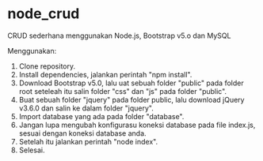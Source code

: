 # node_crud
CRUD sederhana menggunakan Node.js, Bootstrap v5.o dan MySQL

Menggunakan:
1. Clone repository.
2. Install dependencies, jalankan perintah "npm install".
3. Download Bootstrap v5.0, lalu uat sebuah folder "public" pada folder root seteleah itu salin folder "css" dan "js" pada folder "public".
4. Buat sebuah folder "jquery" pada folder public, lalu download jQuery v3.6.0 dan salin ke dalam folder "jquery".
5. Import database yang ada pada folder "database".
6. Jangan lupa mengubah konfigurasu koneksi database pada file index.js, sesuai dengan koneksi database anda.
7. Setelah itu jalankan perintah "node index".
8. Selesai.
